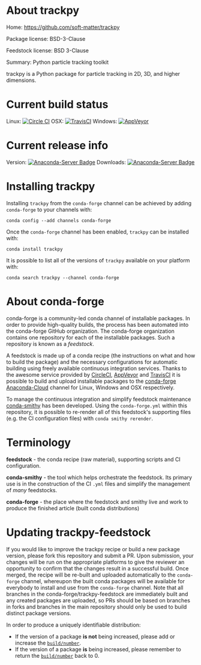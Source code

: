 About trackpy
=============

Home: https://github.com/soft-matter/trackpy

Package license: BSD-3-Clause

Feedstock license: BSD 3-Clause

Summary: Python particle tracking toolkit

trackpy is a Python package for particle tracking in 2D, 3D,
and higher dimensions.


Current build status
====================

Linux: [![Circle CI](https://circleci.com/gh/conda-forge/trackpy-feedstock.svg?style=shield)](https://circleci.com/gh/conda-forge/trackpy-feedstock)
OSX: [![TravisCI](https://travis-ci.org/conda-forge/trackpy-feedstock.svg?branch=master)](https://travis-ci.org/conda-forge/trackpy-feedstock)
Windows: [![AppVeyor](https://ci.appveyor.com/api/projects/status/github/conda-forge/trackpy-feedstock?svg=True)](https://ci.appveyor.com/project/conda-forge/trackpy-feedstock/branch/master)

Current release info
====================
Version: [![Anaconda-Server Badge](https://anaconda.org/conda-forge/trackpy/badges/version.svg)](https://anaconda.org/conda-forge/trackpy)
Downloads: [![Anaconda-Server Badge](https://anaconda.org/conda-forge/trackpy/badges/downloads.svg)](https://anaconda.org/conda-forge/trackpy)

Installing trackpy
==================

Installing `trackpy` from the `conda-forge` channel can be achieved by adding `conda-forge` to your channels with:

```
conda config --add channels conda-forge
```

Once the `conda-forge` channel has been enabled, `trackpy` can be installed with:

```
conda install trackpy
```

It is possible to list all of the versions of `trackpy` available on your platform with:

```
conda search trackpy --channel conda-forge
```


About conda-forge
=================

conda-forge is a community-led conda channel of installable packages.
In order to provide high-quality builds, the process has been automated into the
conda-forge GitHub organization. The conda-forge organization contains one repository
for each of the installable packages. Such a repository is known as a *feedstock*.

A feedstock is made up of a conda recipe (the instructions on what and how to build
the package) and the necessary configurations for automatic building using freely
available continuous integration services. Thanks to the awesome service provided by
[CircleCI](https://circleci.com/), [AppVeyor](http://www.appveyor.com/)
and [TravisCI](https://travis-ci.org/) it is possible to build and upload installable
packages to the [conda-forge](https://anaconda.org/conda-forge)
[Anaconda-Cloud](http://docs.anaconda.org/) channel for Linux, Windows and OSX respectively.

To manage the continuous integration and simplify feedstock maintenance
[conda-smithy](http://github.com/conda-forge/conda-smithy) has been developed.
Using the ``conda-forge.yml`` within this repository, it is possible to re-render all of
this feedstock's supporting files (e.g. the CI configuration files) with ``conda smithy rerender``.


Terminology
===========

**feedstock** - the conda recipe (raw material), supporting scripts and CI configuration.

**conda-smithy** - the tool which helps orchestrate the feedstock.
                   Its primary use is in the construction of the CI ``.yml`` files
                   and simplify the management of *many* feedstocks.

**conda-forge** - the place where the feedstock and smithy live and work to
                  produce the finished article (built conda distributions)


Updating trackpy-feedstock
==========================

If you would like to improve the trackpy recipe or build a new
package version, please fork this repository and submit a PR. Upon submission,
your changes will be run on the appropriate platforms to give the reviewer an
opportunity to confirm that the changes result in a successful build. Once
merged, the recipe will be re-built and uploaded automatically to the
`conda-forge` channel, whereupon the built conda packages will be available for
everybody to install and use from the `conda-forge` channel.
Note that all branches in the conda-forge/trackpy-feedstock are
immediately built and any created packages are uploaded, so PRs should be based
on branches in forks and branches in the main repository should only be used to
build distinct package versions.

In order to produce a uniquely identifiable distribution:
 * If the version of a package **is not** being increased, please add or increase
   the [``build/number``](http://conda.pydata.org/docs/building/meta-yaml.html#build-number-and-string).
 * If the version of a package **is** being increased, please remember to return
   the [``build/number``](http://conda.pydata.org/docs/building/meta-yaml.html#build-number-and-string)
   back to 0.
